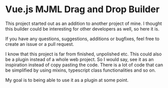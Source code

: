 # Vue.js MJML Drag and Drop Builder

This project started out as an addition to another project of mine. I thought this builder could be interesting for other developers as well, so here it is.

If you have any questions, suggestions, additions or bugfixes, feel free to create an issue or a pull request.

I know that this project is far from finished, unpolished etc. This could also be a plugin instead of a whole web project. So I would say, see it as an inspiration instead of copy pasting the code. There is a lot of code that can be simplified by using mixins, typescript class functionalities and so on.

My goal is to being able to use it as a plugin at some point.


